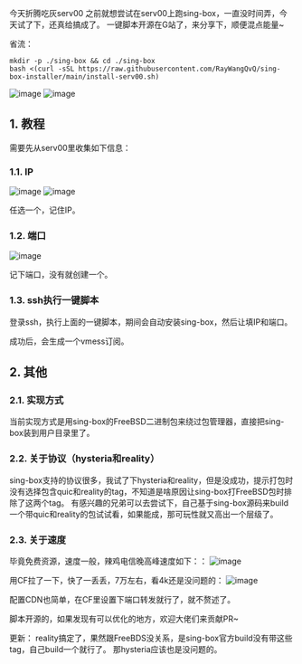 今天折腾吃灰serv00
之前就想尝试在serv00上跑sing-box，一直没时间弄，今天试了下，还真给搞成了。
一键脚本开源在G站了，来分享下，顺便混点能量~

省流：
```
mkdir -p ./sing-box && cd ./sing-box
bash <(curl -sSL https://raw.githubusercontent.com/RayWangQvQ/sing-box-installer/main/install-serv00.sh)
```
![image](https://github.com/user-attachments/assets/619df31c-c46e-4dfe-9fae-b07a9360fee8)
![image](https://github.com/user-attachments/assets/dbe69e33-52c0-4d58-95db-3e84d14b7765)

## 1. 教程
需要先从serv00里收集如下信息：

### 1.1. IP
![image](https://github.com/user-attachments/assets/f814a285-b323-447a-af40-5a7d873820e2)
![image](https://github.com/user-attachments/assets/bb2289c0-6738-4794-945b-bfb17f7dc835)

任选一个，记住IP。 

### 1.2. 端口
![image](https://github.com/user-attachments/assets/092148e6-def2-43ab-a065-2c39b6416c1e)

记下端口，没有就创建一个。

### 1.3. ssh执行一键脚本
登录ssh，执行上面的一键脚本，期间会自动安装sing-box，然后让填IP和端口。

成功后，会生成一个vmess订阅。

## 2. 其他
### 2.1. 实现方式
当前实现方式是用sing-box的FreeBSD二进制包来绕过包管理器，直接把sing-box装到用户目录里了。

### 2.2. 关于协议（hysteria和reality）
sing-box支持的协议很多，我试了下hysteria和reality，但是没成功，提示打包时没有选择包含quic和reality的tag，不知道是啥原因让sing-box打FreeBSD包时排除了这两个tag。
有感兴趣的兄弟可以去尝试下，自己基于sing-box源码来build一个带quic和reality的包试试看，如果能成，那可玩性就又高出一个层级了。

### 2.3. 关于速度
毕竟免费资源，速度一般，辣鸡电信晚高峰速度如下：：
![image](https://github.com/user-attachments/assets/0d2c12f4-f308-4329-8f28-84b393df4b0c)

用CF拉了一下，快了一丢丢，7万左右，看4k还是没问题的：
![image](https://github.com/user-attachments/assets/14af807d-ccb3-45c9-8efb-ec089d2499fd)


配置CDN也简单，在CF里设置下端口转发就行了，就不赘述了。

脚本开源的，如果发现有可以优化的地方，欢迎大佬们来贡献PR~

更新：
reality搞定了，果然跟FreeBDS没关系，是sing-box官方build没有带这些tag，自己build一个就行了。
那hysteria应该也是没问题的。


